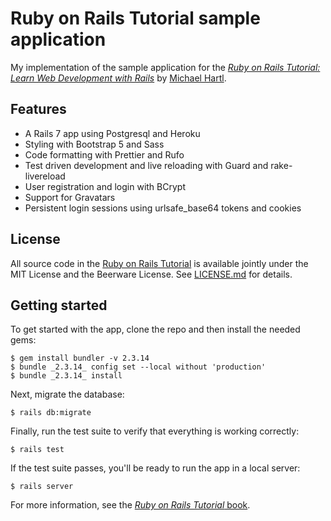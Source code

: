 # Ruby on Rails Tutorial sample application

My implementation of the sample application for the [_Ruby on Rails Tutorial:
Learn Web Development with Rails_](https://www.railstutorial.org/)
by [Michael Hartl](https://www.michaelhartl.com/).

## Features

- A Rails 7 app using Postgresql and Heroku
- Styling with Bootstrap 5 and Sass
- Code formatting with Prettier and Rufo
- Test driven development and live reloading with Guard and rake-livereload
- User registration and login with BCrypt
- Support for Gravatars
- Persistent login sessions using urlsafe_base64 tokens and cookies

## License

All source code in the [Ruby on Rails Tutorial](https://www.railstutorial.org/)
is available jointly under the MIT License and the Beerware License. See
[LICENSE.md](LICENSE.md) for details.

## Getting started

To get started with the app, clone the repo and then install the needed gems:

```
$ gem install bundler -v 2.3.14
$ bundle _2.3.14_ config set --local without 'production'
$ bundle _2.3.14_ install
```

Next, migrate the database:

```
$ rails db:migrate
```

Finally, run the test suite to verify that everything is working correctly:

```
$ rails test
```

If the test suite passes, you'll be ready to run the app in a local server:

```
$ rails server
```

For more information, see the
[_Ruby on Rails Tutorial_ book](https://www.railstutorial.org/book).
